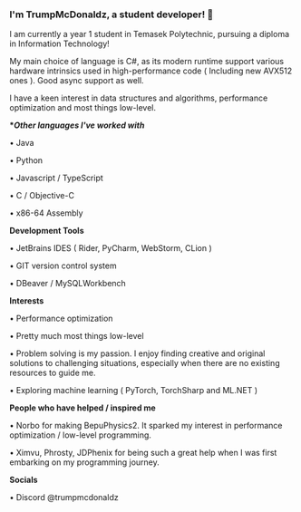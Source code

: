 ### I'm TrumpMcDonaldz, a student developer! 👋

I am currently a year 1 student in Temasek Polytechnic, pursuing a diploma in Information Technology!

My main choice of language is C#, as its modern runtime support various hardware intrinsics used in high-performance code ( Including new AVX512 ones ). Good async support as well.

I have a keen interest in data structures and algorithms, performance optimization and most things low-level.

__**Other languages I've worked with*__

• Java

• Python

• Javascript / TypeScript

• C / Objective-C

• x86-64 Assembly

__**Development Tools**__

• JetBrains IDES ( Rider, PyCharm, WebStorm, CLion )

• GIT version control system

• DBeaver / MySQLWorkbench

__**Interests**__

• Performance optimization

• Pretty much most things low-level

• Problem solving is my passion. I enjoy finding creative and original solutions to challenging situations, especially when there are no existing resources to guide me.

• Exploring machine learning ( PyTorch, TorchSharp and ML.NET )

__**People who have helped / inspired me**__

• Norbo for making BepuPhysics2. It sparked my interest in performance optimization / low-level programming.

• Ximvu, Phrosty, JDPhenix for being such a great help when I was first embarking on my programming journey.

__**Socials**__

• Discord @trumpmcdonaldz
